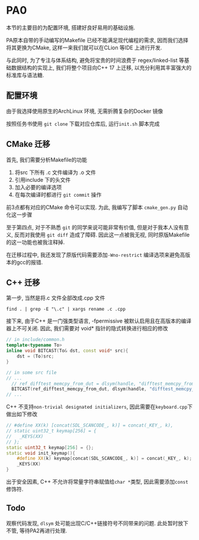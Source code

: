 # PA0
本节的主要目的为配置环境, 搭建好良好易用的基础设施.  

PA原本自带的手动编写的Makefile 已经不能满足现代编程的需求, 
因而我们选择将其更换为CMake, 这样一来我们就可以在CLion 等IDE 上进行开发.

与此同时, 为了专注与体系结构, 避免将宝贵的时间浪费于 regex/linked-list 等基础数据结构的实现上, 
我们将整个项目向C++ 17 上迁移, 以充分利用其丰富强大的标准库与语法糖.

## 配置环境
由于我选择使用原生的ArchLinux 环境, 无需折腾复杂的Docker 镜像

按照任务书使用 `git clone` 下载对应仓库后, 运行`init.sh` 脚本完成

## CMake 迁移
首先, 我们需要分析Makefile的功能   
1. 将src 下所有 .c 文件编译为 .o 文件
2. 引用include 下的头文件
3. 加入必要的编译选项
4. 在每次编译时都进行 `git commit` 操作

前3点都有对应的CMake 命令可以实现. 为此, 我编写了脚本 `cmake_gen.py` 自动化这一步骤

至于第四点, 对于不熟悉 `git` 的同学来说可能非常有价值, 但是对于我本人没有意义, 
反而对我使用 `git diff` 造成了障碍. 
因此这一点被我无视, 同时原版Makefile 的这一功能也被我注释掉. 

在迁移过程中, 我还发现了原版代码需要添加`-Wno-restrict` 编译选项来避免高版本的gcc的报错. 

## C++ 迁移
第一步, 当然是将.c 文件全部改成.cpp 文件
```
find . | grep -E "\.c" | xargs rename .c .cpp
```

接下来, 由于C++ 是一门强类型语言, -fpermissive 被默认启用且在高版本的编译器上不可关闭. 因此, 我们需要对 void* 指针的隐式转换进行相应的修改

```c++
// in include/common.h
template<typename To>
inline void BITCAST(To& dst, const void* src){
    dst = (To)src; 
}

// in some src file
// ...
  // ref_difftest_memcpy_from_dut = dlsym(handle, "difftest_memcpy_from_dut");
  BITCAST(ref_difftest_memcpy_from_dut, dlsym(handle, "difftest_memcpy_from_dut"));
// ...
```
C++ 不支持`non-trivial designated initializers`, 因此需要在`keyboard.cpp`下做出如下修改
```c++
// #define XX(k) [concat(SDL_SCANCODE_, k)] = concat(_KEY_, k),
// static uint32_t keymap[256] = {
//   _KEYS(XX)
// };
static uint32_t keymap[256] = {};
static void init_keymap(){
    #define XX(k) keymap[concat(SDL_SCANCODE_, k)] = concat(_KEY_, k);
    _KEYS(XX)
}
```
出于安全因素, C++ 不允许将常量字符串赋值给`char *`类型, 因此需要添加`const` 修饰符.

## Todo
观察代码发现, `dlsym` 处可能出现C/C++链接符号不同带来的问题. 此处暂时放下不管, 等待PA2再进行处理. 

